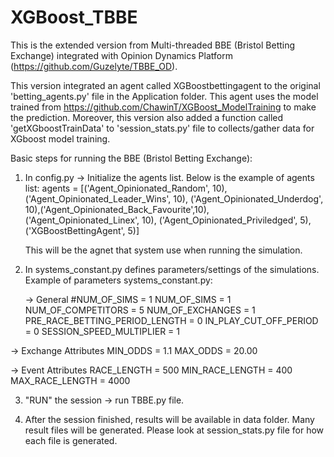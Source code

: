 # XGBoost_TBBE

This is the extended version from Multi-threaded BBE (Bristol Betting Exchange) integrated with Opinion Dynamics Platform (https://github.com/Guzelyte/TBBE_OD). 

This version integrated an agent called XGBoostbettingagent to the original 'betting_agents.py' file in the Application folder. This agent uses the model trained from https://github.com/ChawinT/XGBoost_ModelTraining to make the prediction. Moreover, this version also added a function called 'getXGboostTrainData' to 'session_stats.py' file to collects/gather data for XGboost model training. 

Basic steps for running the BBE (Bristol Betting Exchange): 
1. In config.py -> Initialize the agents list. Below is the example of agents list:
   agents = [('Agent_Opinionated_Random', 10), ('Agent_Opinionated_Leader_Wins', 10),
          ('Agent_Opinionated_Underdog', 10),('Agent_Opinionated_Back_Favourite',10),
          ('Agent_Opinionated_Linex', 10), ('Agent_Opinionated_Priviledged', 5),
          ('XGBoostBettingAgent', 5)]

   This will be the agnet that system use when running the simulation. 

2. In systems_constant.py defines parameters/settings of the simulations. Example of parameters  systems_constant.py:

   -> General
  #NUM_OF_SIMS = 1
  NUM_OF_SIMS = 1
  NUM_OF_COMPETITORS = 5
  NUM_OF_EXCHANGES = 1
  PRE_RACE_BETTING_PERIOD_LENGTH = 0
  IN_PLAY_CUT_OFF_PERIOD = 0
  SESSION_SPEED_MULTIPLIER = 1

  -> Exchange Attributes
  MIN_ODDS = 1.1
  MAX_ODDS = 20.00

  -> Event Attributes
  RACE_LENGTH = 500
  MIN_RACE_LENGTH = 400
  MAX_RACE_LENGTH = 4000


3. "RUN" the session -> run TBBE.py file. 

4. After the session finished, results will be available in data folder. Many result files will be generated. Please look at session_stats.py file for how each file is generated. 






  

  





